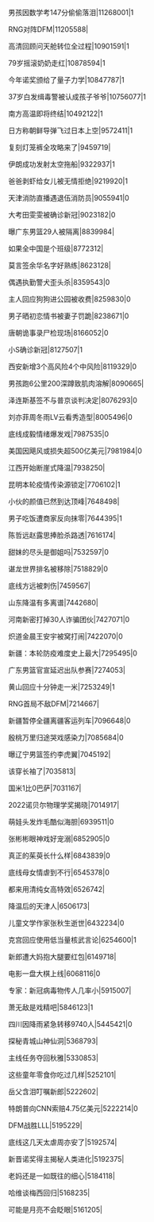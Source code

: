 男孩因数学考147分偷偷落泪|11268001|1

RNG对阵DFM|11205588|

高清回顾问天舱转位全过程|10901591|1

79岁摇滚奶奶走红|10878594|1

今年诺奖颁给了量子力学|10847787|1

37岁白发缉毒警被认成孩子爷爷|10756077|1

南方高温即将终结|10492122|1

日方称朝鲜导弹飞过日本上空|9572411|1

复刻灯笼裤全攻略来了|9459719|

伊朗成功发射太空拖船|9322937|1

爸爸剥虾给女儿被无情拒绝|9219920|1

天津消防直播遇退伍消防员|9055941|0

大考田雯雯被确诊新冠|9023182|0

曝广东男篮29人被隔离|8839984|

如果全中国是个班级|8772312|

莫言签余华名字好熟练|8623128|

偶遇执勤警犬歪头杀|8359543|0

主人回应狗狗进公园被收费|8259830|0

男子晒初恋情书被妻子罚跪|8238671|0

唐朝诡事录尸检现场|8166052|0

小S确诊新冠|8127507|1

西安新增3个高风险4个中风险|8119329|0

男孩跑6公里200深蹲致肌肉溶解|8090665|

泽连斯基签不与普京谈判决定|8076293|0

刘亦菲周冬雨LV云看秀造型|8005496|0

底线成毅情绪爆发戏|7987535|0

美国因飓风或损失超500亿美元|7981984|0

江西开始断崖式降温|7938250|

昆明本轮疫情传染源锁定|7706102|1

小伙的颜值已然到达顶峰|7648498|

男子吃饭遭商家反向抹零|7644395|1

陈哲远赵露思捧脸杀路透|7616174|

甜妹的尽头是御姐吗|7532597|0

谌龙世界排名被移除|7518829|0

底线方远被刺伤|7459567|

山东降温有多离谱|7442680|

河南新密打掉30人诈骗团伙|7427071|0

炽道金晨王安宇被窝打闹|7422070|0

新疆：本轮防疫难度史上最大|7295495|0

广东男篮官宣延迟出队参赛|7274053|

黄山回应十分钟走一米|7253249|1

RNG首局不敌DFM|7214667|

新疆暂停全疆离疆客运列车|7096648|0

殷桃万里归途哭戏感染力|7085684|0

曝辽宁男篮签约李虎翼|7045192|

该穿长袖了|7035813|

国米1比0巴萨|7031167|

2022诺贝尔物理学奖揭晓|7014917|

萌娃头发炸毛酷似海胆|6939511|0

张彬彬眼神戏好宠溺|6852905|0

真正的茱萸长什么样|6843839|0

底线母女情虐到不行|6545378|0

都来用清纯女高特效|6526742|

降温后的天津人|6506173|

儿童文学作家张秋生逝世|6432234|0

克宫回应使用低当量核武言论|6254600|1

新郎遭大妈抱大腿要红包|6149718|

电影一盘大棋上线|6068116|0

专家：新冠病毒物传人几率小|5915007|

萧无敌是戏精吧|5846123|1

四川因降雨紧急转移9740人|5445421|0

探秘青城山神仙洞|5368793|

主线任务夺回秋雅|5330853|

这些童年零食你吃过几样|5252101|

岳父含泪叮嘱新郎|5222602|

特朗普向CNN索赔4.75亿美元|5222214|0

DFM战胜LLL|5195229|

底线这几天太虐周亦安了|5192574|

新晋诺奖得主揭秘人类进化|5192375|

老妈还是一如既往的细心|5184118|

哈维谈梅西回归|5168235|

可能是月亮不会眨眼|5161205|


